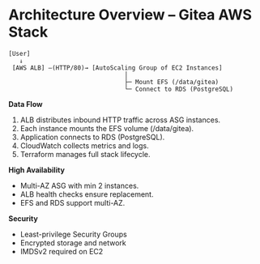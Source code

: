 # Architecture Overview – Gitea AWS Stack

```
[User]
   ↓
 [AWS ALB] —(HTTP/80)→ [AutoScaling Group of EC2 Instances]
                                │
                                ├─ Mount EFS (/data/gitea)
                                └─ Connect to RDS (PostgreSQL)
```

**Data Flow**
1. ALB distributes inbound HTTP traffic across ASG instances.  
2. Each instance mounts the EFS volume (/data/gitea).  
3. Application connects to RDS (PostgreSQL).  
4. CloudWatch collects metrics and logs.  
5. Terraform manages full stack lifecycle.

**High Availability**
- Multi-AZ ASG with min 2 instances.  
- ALB health checks ensure replacement.  
- EFS and RDS support multi-AZ.

**Security**
- Least-privilege Security Groups  
- Encrypted storage and network  
- IMDSv2 required on EC2  
